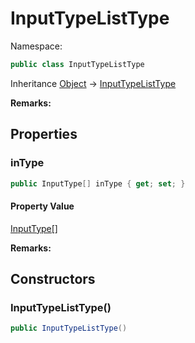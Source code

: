 # InputTypeListType

Namespace:

```csharp
public class InputTypeListType
```

Inheritance [Object](https://docs.microsoft.com/en-us/dotnet/api/system.object) → [InputTypeListType](./inputtypelisttype.md)

**Remarks:**



## Properties

### <a id="properties-intype"/>**inType**

```csharp
public InputType[] inType { get; set; }
```

#### Property Value

[InputType[]](./inputtype.md)<br>

**Remarks:**



## Constructors

### <a id="constructors-.ctor"/>**InputTypeListType()**

```csharp
public InputTypeListType()
```
